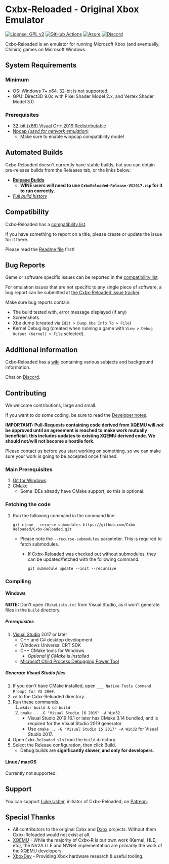 # Cxbx-Reloaded - Original Xbox Emulator
[![License: GPL v2](https://img.shields.io/badge/License-GPL%20v2-blue.svg)](https://img.shields.io/badge/License-GPL%20v2-blue.svg)
[![GitHub Actions](https://github.com/Cxbx-Reloaded/Cxbx-Reloaded/workflows/GitHub%20CI/badge.svg)](https://github.com/Cxbx-Reloaded/Cxbx-Reloaded/actions?query=workflow%3A%22GitHub+CI%22)
[![Azure](https://Cxbx-Reloaded.visualstudio.com/Cxbx-Reloaded/_apis/build/status/Cxbx-Reloaded.Cxbx-Reloaded?branchName=develop)](https://Cxbx-Reloaded.visualstudio.com/Cxbx-Reloaded/_build/latest?definitionId=7&branchName=develop)
[![Discord](https://img.shields.io/badge/chat-on%20discord-7289da.svg?logo=discord)](https://discord.gg/26Xjx23)

Cxbx-Reloaded is an emulator for running Microsoft Xbox (and eventually, Chihiro) games on Microsoft Windows.

## System Requirements
### Minimum
  * OS: Windows 7+ x64. 32-bit is not supported.
  * GPU: Direct3D 9.0c with Pixel Shader Model 2.x, and Vertex Shader Model 3.0.

### Prerequisites
  * [32-bit (x86) Visual C++ 2019 Redistributable](https://aka.ms/vs/16/release/vc_redist.x86.exe)
  * [Npcap *(used for network emulation)*](https://nmap.org/npcap/#download)
    * Make sure to enable winpcap compatibility mode!

## Automated Builds
Cxbx-Reloaded doesn't currently have stable builds, but you can obtain pre-release builds from the Releases tab, or the links below:

  * **[Release Builds](https://github.com/Cxbx-Reloaded/Cxbx-Reloaded/releases)**
    * **WINE users will need to use `CxbxReloaded-Release-VS2017.zip` for it to run correctly.**
  * *[Full build history](https://github.com/Cxbx-Reloaded/Cxbx-Reloaded/actions?query=workflow%3A%22GitHub+CI%22)*

## Compatibility
Cxbx-Reloaded has a [compatibility list](https://github.com/Cxbx-Reloaded/game-compatibility#cxbx-reloaded-game-compatibility-project).

If you have something to report on a title, please create or update the issue for it there.

Please read the [Readme file](https://github.com/Cxbx-Reloaded/game-compatibility/blob/master/README.md) first!

## Bug Reports
Game or software specific issues can be reported in the [compatibility list](https://github.com/Cxbx-Reloaded/game-compatibility#cxbx-reloaded-game-compatibility-project).

For emulation issues that are not specific to any single piece of software, a bug report can be submitted at [the Cxbx-Reloaded issue tracker](https://github.com/Cxbx-Reloaded/Cxbx-Reloaded/issues).

Make sure bug reports contain:
  * The build tested with, error message displayed (if any)
  * Screenshots 
  * Xbe dump (created via `Edit > Dump Xbe Info To > File`)
  * Kernel Debug log (created when running a game with `View > Debug Output (Kernel) > File` selected).

## Additional information
Cxbx-Reloaded has a [wiki](https://github.com/Cxbx-Reloaded/Cxbx-Reloaded/wiki) containing various subjects and background information.

Chat on [Discord](https://discord.gg/26Xjx23).

## Contributing
We welcome contributions, large and small.

If you want to do some coding, be sure to read the [Developer notes](https://github.com/Cxbx-Reloaded/Cxbx-Reloaded/wiki/Developer-notes).

**IMPORTANT: Pull-Requests containing code derived from XQEMU will _not_ be approved until an agreement is reached to make work mutually beneficial. this includes updates to existing XQEMU derived code. We should not/will not become a hostile fork.**

Please contact us before you start working on something, so we can make sure your work is going to be accepted once finished.

### Main Prerequisites
1. [Git for Windows](https://git-scm.com)
2. [CMake](https://cmake.org)
    * Some IDEs already have CMake support, so this is optional.

### Fetching the code
1. Run the following command in the command line:

    `git clone --recurse-submodules https://github.com/Cxbx-Reloaded/Cxbx-Reloaded.git`
    * Please note the `--recurse-submodules` parameter. This is required to fetch submodules.
      * If Cxbx-Reloaded was checked out without submodules, they can be updated/fetched with the following command:

        `git submodule update --init --recursive`

### Compiling

#### Windows
**NOTE:** Don't open `CMakeLists.txt` from Visual Studio, as it won't generate files in the `build` directory.

##### Prerequisites
1. [Visual Studio](https://visualstudio.microsoft.com/downloads/) 2017 or later
    * C++ and C# desktop development
    * Windows Universal CRT SDK
    * C++ CMake tools for Windows
      * *Optional if CMake is installed*
    * [Microsoft Child Process Debugging Power Tool](https://marketplace.visualstudio.com/items?itemName=vsdbgplat.MicrosoftChildProcessDebuggingPowerTool)

##### Generate Visual Studio files
1. If you don't have CMake installed, open `___ Native Tools Command Prompt for VS 20##`.
2. `cd` to the Cxbx-Reloaded directory.
3. Run these commands.
    1. `mkdir build & cd build`
    2. `cmake .. -G "Visual Studio 16 2019" -A Win32`
        * Visual Studio 2019 16.1 or later has CMake 3.14 bundled, and is required for the Visual Studio 2019 generator.
        * Use `cmake .. -G "Visual Studio 15 2017" -A Win32` for Visual Studio 2017.
4. Open `Cxbx-Reloaded.sln` from the `build` directory.
5. Select the Release configuration, then click Build.
    * Debug builds are **significantly slower, and only for developers**.

#### Linux / macOS
Currently not supported.

## Support
You can support [Luke Usher](https://github.com/LukeUsher), initiator of Cxbx-Reloaded, on [Patreon](https://www.patreon.com/LukeUsher).

## Special Thanks
* All contributors to the original Cxbx and [Dxbx](https://github.com/PatrickvL/Dxbx) projects. Without them Cxbx-Reloaded would not exist at all.
* [XQEMU](https://github.com/xqemu/xqemu) - While the majority of Cxbx-R is our own work (Kernel, HLE, etc), the NV2A LLE and NVNet implementation are primarily the work of the XQEMU developers.
* [XboxDev](https://github.com/xboxdev) - Providing Xbox hardware research & useful tooling.
